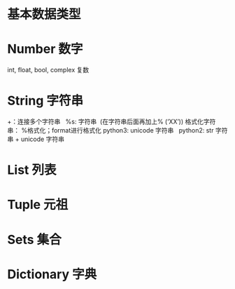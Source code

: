 # 基本数据类型  
# Number 数字  
int, float, bool, complex 复数

# String 字符串  
+：连接多个字符串   
%s: 字符串  (在字符串后面再加上% (‘XX’))
格式化字符串： %格式化；format进行格式化
python3: unicode 字符串   
python2: str 字符串 + unicode 字符串   

# List 列表   


# Tuple 元祖  


# Sets 集合   


# Dictionary 字典     

